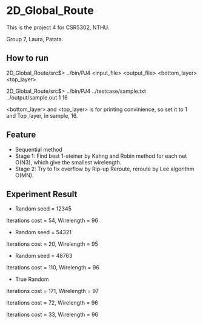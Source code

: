 # 2D_Global_Route

This is the project 4 for CSR5302, NTHU.

Group 7, Laura, Patata.

## How to run

2D_Global_Route/src$> ../bin/PJ4 <input_file> <output_file> <bottom_layer> <top_layer> 

2D_Global_Route/src$> ../bin/PJ4 ../testcase/sample.txt ../output/sample.out 1 16

<bottom_layer> and <top_layer> is for printing convinience, so set it to 1 and Top_layer, in sample, 16.

## Feature

- Sequential method
- Stage 1: Find best 1-steiner by Kahng and Robin method for each net O(N3), which give the smallest wirelength.
- Stage 2: Try to fix overflow by Rip-up Reroute, reroute by Lee algorithm O(MN).


## Experiment Result

- Random seed = 12345

Iterations cost = 54, Wirelength = 96

- Random seed = 54321

Iterations cost = 20, Wirelength = 95

- Random seed = 48763

Iterations cost = 110, Wirelength = 96

- True Random

Iterations cost = 171, Wirelength = 97

Iterations cost = 72, Wirelength = 96

Iterations cost = 33, Wirelength = 96
